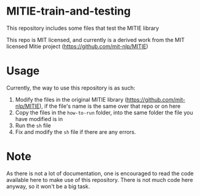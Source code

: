 # MITIE-train-and-testing
This repository includes some files that test the MITIE library

This repo is MIT licensed, and currently is a derived work from the MIT licensed Mitie project (https://github.com/mit-nlp/MITIE)

# Usage
Currently, the way to use this repository is as such:

1) Modify the files in the original MITIE library (https://github.com/mit-nlp/MITIE), if the file's name is the same over that repo or on here
2) Copy the files in the `how-to-run` folder, into the same folder the file you have modified is in
3) Run the `sh` file
4) Fix and modify the `sh` file if there are any errors.

# Note
As there is not a lot of documentation, one is encouraged to read the code available here to make use of this repository. There is not much code here anyway, so it won't be a big task.
